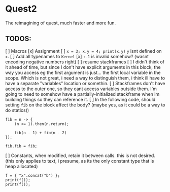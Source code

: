 # Quest2
The reimagining of quest, much faster and more fun.

## TODOS:
[ ] Macros
[x] Assignment
[ ] `x = 3; x.y = 4; print(x.y)` `y` isnt defined on `x`.
[ ] Add all typenames to `Kernel`
[x] `:-1` is invalid somehow? (wasnt encoding negative numbers right)
[ ] resume stackframes
[ ] I didn't think of it ahead of time, but since I don't have explicit arguments in this block, the way you access eg the first argument is just... the first local variable in the scope. Which is not great, i need a way to distinguish them, i think ill have to have a separate "variables" location or somethin.
[ ] Stackframes don't have access to the outer one, so they cant access variables outside them. I'm going to need to somehow have a partially-initialized stackframe when im building things so they can reference it.
[ ] In the following code, should setting `fib` on the block affect the body? (maybe yes, as it could be a way to do statics))
```
fib = n -> {
	(n <= 1).then(n.return);

	fib(n - 1) + fib(n - 2)
});

fib.fib = fib;
```
[ ] Constants, when modified, retain it between calls. this is not desired. (this only applies to text, i presume, as its the only constant type that is heap allocated)
```
f = { "x".concat("b") };
print(f());
print(f());
```
